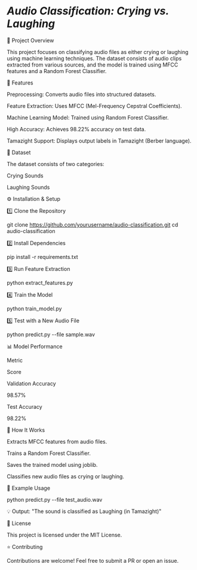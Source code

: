 # *Audio Classification: Crying vs. Laughing*

📌 Project Overview

This project focuses on classifying audio files as either crying or laughing using machine learning techniques. The dataset consists of audio clips extracted from various sources, and the model is trained using MFCC features and a Random Forest Classifier.

🚀 Features

Preprocessing: Converts audio files into structured datasets.

Feature Extraction: Uses MFCC (Mel-Frequency Cepstral Coefficients).

Machine Learning Model: Trained using Random Forest Classifier.

High Accuracy: Achieves 98.22% accuracy on test data.

Tamazight Support: Displays output labels in Tamazight (Berber language).

📂 Dataset

The dataset consists of two categories:

Crying Sounds

Laughing Sounds

⚙️ Installation & Setup

1️⃣ Clone the Repository

 git clone https://github.com/yourusername/audio-classification.git
 cd audio-classification

2️⃣ Install Dependencies

pip install -r requirements.txt

3️⃣ Run Feature Extraction

python extract_features.py

4️⃣ Train the Model

python train_model.py

5️⃣ Test with a New Audio File

python predict.py --file sample.wav

📊 Model Performance

Metric

Score

Validation Accuracy

98.57%

Test Accuracy

98.22%

📜 How It Works

Extracts MFCC features from audio files.

Trains a Random Forest Classifier.

Saves the trained model using joblib.

Classifies new audio files as crying or laughing.

🎯 Example Usage

python predict.py --file test_audio.wav

💡 Output: "The sound is classified as Laughing (in Tamazight)"

📜 License

This project is licensed under the MIT License.

⭐ Contributing

Contributions are welcome! Feel free to submit a PR or open an issue.
